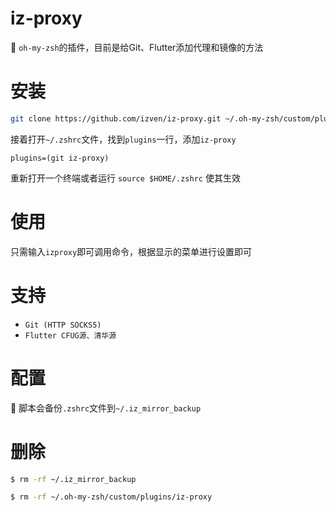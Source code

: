 # iz-proxy

:palm_tree: `oh-my-zsh`的插件，目前是给Git、Flutter添加代理和镜像的方法

# 安装
```bash
git clone https://github.com/izven/iz-proxy.git ~/.oh-my-zsh/custom/plugins/iz-proxy
```
接着打开`~/.zshrc`文件，找到`plugins`一行，添加`iz-proxy`
```
plugins=(git iz-proxy)
```
重新打开一个终端或者运行 `source $HOME/.zshrc` 使其生效

# 使用

只需输入`izproxy`即可调用命令，根据显示的菜单进行设置即可

# 支持

- `Git (HTTP SOCKS5)`
- `Flutter CFUG源、清华源`

# 配置
:shaved_ice: 
脚本会备份`.zshrc`文件到`~/.iz_mirror_backup`

# 删除

```bash
$ rm -rf ~/.iz_mirror_backup
```
```bash
$ rm -rf ~/.oh-my-zsh/custom/plugins/iz-proxy
```
